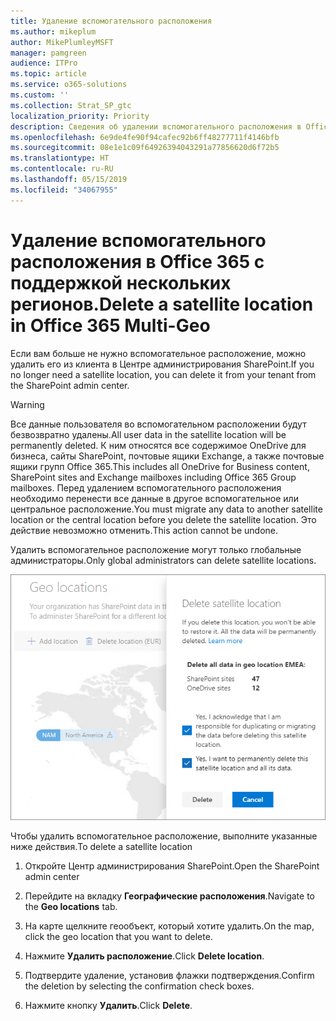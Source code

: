 ```yaml
---
title: Удаление вспомогательного расположения
ms.author: mikeplum
author: MikePlumleyMSFT
manager: pamgreen
audience: ITPro
ms.topic: article
ms.service: o365-solutions
ms.custom: ''
ms.collection: Strat_SP_gtc
localization_priority: Priority
description: Сведения об удалении вспомогательного расположения в Office 365 с поддержкой нескольких регионов.
ms.openlocfilehash: 6e9de4fe90f94cafec92b6ff48277711f4146bfb
ms.sourcegitcommit: 08e1e1c09f64926394043291a77856620d6f72b5
ms.translationtype: HT
ms.contentlocale: ru-RU
ms.lasthandoff: 05/15/2019
ms.locfileid: "34067955"
---
```

# <a name="delete-a-satellite-location-in-office-365-multi-geo"></a><span data-ttu-id="63e8f-103">Удаление вспомогательного расположения в Office 365 с поддержкой нескольких регионов.</span><span class="sxs-lookup"><span data-stu-id="63e8f-103">Delete a satellite location in Office 365 Multi-Geo</span></span>

<span data-ttu-id="63e8f-104">Если вам больше не нужно вспомогательное расположение, можно удалить его из клиента в Центре администрирования SharePoint.</span><span class="sxs-lookup"><span data-stu-id="63e8f-104">If you no longer need a satellite location, you can delete it from your tenant from the SharePoint admin center.</span></span>

> [!WARNING]
> <span data-ttu-id="63e8f-105">Все данные пользователя во вспомогательном расположении будут безвозвратно удалены.</span><span class="sxs-lookup"><span data-stu-id="63e8f-105">All user data in the satellite location will be permanently deleted.</span></span> <span data-ttu-id="63e8f-106">К ним относятся все содержимое OneDrive для бизнеса, сайты SharePoint, почтовые ящики Exchange, а также почтовые ящики групп Office 365.</span><span class="sxs-lookup"><span data-stu-id="63e8f-106">This includes all OneDrive for Business content, SharePoint sites and Exchange mailboxes including Office 365 Group mailboxes.</span></span> <span data-ttu-id="63e8f-107">Перед удалением вспомогательного расположения необходимо перенести все данные в другое вспомогательное или центральное расположение.</span><span class="sxs-lookup"><span data-stu-id="63e8f-107">You must migrate any data to another satellite location or the central location before you delete the satellite location.</span></span> <span data-ttu-id="63e8f-108">Это действие невозможно отменить.</span><span class="sxs-lookup"><span data-stu-id="63e8f-108">This action cannot be undone.</span></span>

<span data-ttu-id="63e8f-109">Удалить вспомогательное расположение могут только глобальные администраторы.</span><span class="sxs-lookup"><span data-stu-id="63e8f-109">Only global administrators can delete satellite locations.</span></span>

![Снимок экрана: Центр администрирования с поддержкой нескольких регионов с отображением пользовательского интерфейса для удаления географического расположения](media/multi-geo-delete-satellite-location.png)

<span data-ttu-id="63e8f-111">Чтобы удалить вспомогательное расположение, выполните указанные ниже действия.</span><span class="sxs-lookup"><span data-stu-id="63e8f-111">To delete a satellite location</span></span>

1. <span data-ttu-id="63e8f-112">Откройте Центр администрирования SharePoint.</span><span class="sxs-lookup"><span data-stu-id="63e8f-112">Open the SharePoint admin center</span></span>

2. <span data-ttu-id="63e8f-113">Перейдите на вкладку **Географические расположения**.</span><span class="sxs-lookup"><span data-stu-id="63e8f-113">Navigate to the **Geo locations** tab.</span></span>

3. <span data-ttu-id="63e8f-114">На карте щелкните геообъект, который хотите удалить.</span><span class="sxs-lookup"><span data-stu-id="63e8f-114">On the map, click the geo location that you want to delete.</span></span>

4. <span data-ttu-id="63e8f-115">Нажмите **Удалить расположение**.</span><span class="sxs-lookup"><span data-stu-id="63e8f-115">Click **Delete location**.</span></span>

5. <span data-ttu-id="63e8f-116">Подтвердите удаление, установив флажки подтверждения.</span><span class="sxs-lookup"><span data-stu-id="63e8f-116">Confirm the deletion by selecting the confirmation check boxes.</span></span>

6. <span data-ttu-id="63e8f-117">Нажмите кнопку **Удалить**.</span><span class="sxs-lookup"><span data-stu-id="63e8f-117">Click **Delete**.</span></span>
